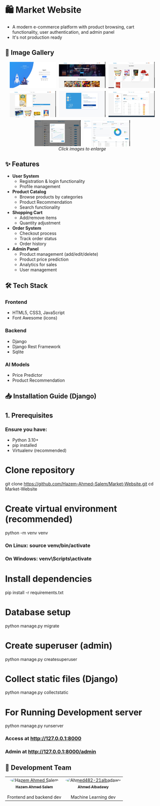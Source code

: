 # 🛍️ Market Website  
* A modern e-commerce platform with product browsing, cart functionality, user authentication, and  admin panel 
* It's not production ready

## 🌟 Image Gallery
<div align="center">
  <div style="display: flex; flex-wrap: wrap; justify-content: center; gap: 10px;">
    <img src="https://github.com/Hazem-Ahmed-Salem/Market-Website/blob/master/Preview/1.jpg" width="30%" alt="Home Page">
    <img src="https://github.com/Hazem-Ahmed-Salem/Market-Website/blob/master/Preview/2.jpg" width="30%" alt="Home Page">
    <img src="https://github.com/Hazem-Ahmed-Salem/Market-Website/blob/master/Preview/3.jpg" width="30%" alt="Home Page">
    <img src="https://github.com/Hazem-Ahmed-Salem/Market-Website/blob/master/Preview/4.jpg" width="30%" alt="Home Page">
    <img src="https://github.com/Hazem-Ahmed-Salem/Market-Website/blob/master/Preview/5.jpg" width="30%" alt="Home Page">
    <img src="https://github.com/Hazem-Ahmed-Salem/Market-Website/blob/master/Preview/6.jpg" width="30%" alt="Home Page">
    <img src="https://github.com/Hazem-Ahmed-Salem/Market-Website/blob/master/Preview/7.jpg" width="30%" alt="Home Page">
    <img src="https://github.com/Hazem-Ahmed-Salem/Market-Website/blob/master/Preview/8.jpg" width="30%" alt="Home Page">
    
  </div>
  <em>Click images to enlarge</em>
</div>

## ✨ Features  
- **User System**  
  - Registration & login functionality  
  - Profile management  
- **Product Catalog**  
  - Browse products by categories  
  - Product Recommendation
  - Search functionality  
- **Shopping Cart**  
  - Add/remove items  
  - Quantity adjustment  
- **Order System**  
  - Checkout process  
  - Track order status
  - Order history  
- **Admin Panel**  
  - Product management (add/edit/delete)
  - Product price prediction
  - Analytics for sales  
  - User management  

<!-- ## 🚀 Live Demo  
*(If deployed, add link here - e.g.: [View Live Demo](https://yourdeploymentlink.com))*   -->

## 🛠️ Tech Stack  
### Frontend  
- HTML5, CSS3, JavaScript    
- Font Awesome (icons)  

### Backend  
- Django 
- Django Rest Framework  
- Sqlite  

### AI Models
- Price Predictor
- Product Recommendation


## 📥 Installation Guide (Django)  
## 1. Prerequisites  
### Ensure you have:
- Python 3.10+
- pip installed
- Virtualenv (recommended)

# Clone repository
git clone https://github.com/Hazem-Ahmed-Salem/Market-Website.git
cd Market-Website

# Create virtual environment (recommended)
python -m venv venv
### On Linux: source venv/bin/activate  
### On Windows: venv\Scripts\activate

# Install dependencies
pip install -r requirements.txt  

# Database setup
python manage.py migrate

# Create superuser (admin)
python manage.py createsuperuser

# Collect static files (Django)
python manage.py collectstatic

# For Running Development server
python manage.py runserver
### Access at http://127.0.0.1:8000
### Admin at http://127.0.0.1:8000/admin


## 👥 Development Team

<table>
  <tr>
    <td align="center">
      <a href="https://github.com/Hazem-Ahmed-Salem">
        <img src="https://avatars.githubusercontent.com/Hazem-Ahmed-Salem" width="100px;" style="border-radius: 50%;" alt="Hazem Ahmed Salem"/>
        <br />
        <sub><b>Hazem Ahmed Salem</b></sub>
      </a>
      <br />
      <br />
      <span>Frontend and backend dev</span>
    </td>
    <td align="center">
      <a href="https://github.com/Ahmed482-21albadawy">
        <img src="https://avatars.githubusercontent.com/Ahmed482-21albadawy" width="100px;" style="border-radius: 50%;" alt="Ahmed482-21albadawy"/>
        <br />
        <sub><b>Ahmed Albadawy</b></sub>
      </a>
      <br />
      <br />
      <span>Machine Learning dev</span>
    </td>
  </tr>
</table>
